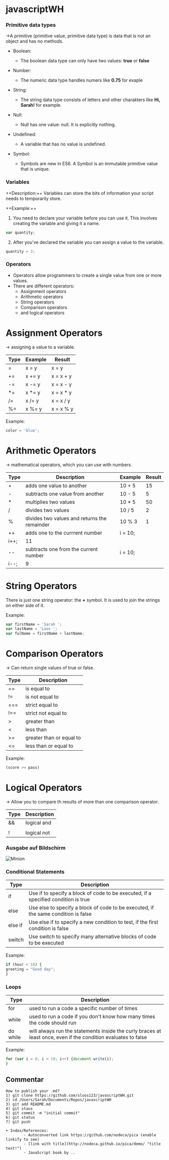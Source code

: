 # javascriptWH

### Primitive data types

->A primitive (primitive value, primitive data type) is data that is not an object and has no methods.

+ Boolean:
    - The boolean data type can only have two values: __true__ or __false__
  
+ Number:
    - The numeric data type handles numers like __0.75__ for exaple
    
+ String:
    - The string data type consists of letters and other charakters like __Hi, Sarah!__ for example.
    
+ Null:
    - Null has one value: null. It is explicitly nothing.

+ Undefined:
    - A variable that has no value is undefined.
    
+ Symbol:
    - Symbols are new in ES6. A Symbol is an immutable primitive value that is unique. 
    
### Variables

++Description:++
Variables can store the bits of information your script needs to temporarily store.

++Example:++
1. You need to declare your variable before you can use it. 
This involves creating the variable and giving it a name.
``` js
var quantity;
```
2. After you've declared the variable you can assign a value to the variable.
``` js
quantity = 3;
```
### Operators

+ Operators allow programmers to create a single value from one or more values.
+ There are different operators:
    - Assignment operators
    - Arithmetic operators
    - String operators
    - Comparison operators
    - and logical operators
    
# Assignment Operators
-> assigning a value to a variable.

|  Type  | Example | Result |
| ------ | -------- | ---------|
|    =   | x = y | x = y  |
|   +=   | x += y | x = x + y |
|   -=   | x -= y | x = x - y |
|   *=   | x *= y | x = x * y |
|   /=   | x /= y | x = x / y |
|   %=   | x %= y | x = x % y |

Example:
``` js
color = 'blue';
```

# Arithmetic Operators
-> mathematical operators, which you can use with numbers.

|  Type  | Description | Example | Result |
| ------ | ----------- | ------- | ----- |
|    +   | adds one value to another | 10 + 5 | 15 |
|    -   | subtracts one value from another | 10 - 5 | 5 |
|    *   | multiplies two values | 10 * 5 | 50 |
|    /   | divides two values | 10 / 5 | 2 |
|    %   | divides two values and returns the remainder | 10 % 3 | 1 |
|   ++   | adds one to the currrent number | i = 10; 
                                            i++; | 11 |
|   --   | subtracts one from the current number | i = 10;
                                                i--; | 9 |

# String Operators
There is just one string operator: the __+__ symbol.
It is used to join the strings on either side of it.

Example:
``` js
var firstName = 'Sarah ';
var lastName = 'Loos ';
var fulName = firstName + lastName;
```
# Comparison Operators
-> Can return single values of true or false.

|  Type  | Description |
| ------ | ----------- |
|   ==   | is equal to |
|   !=   | is not equal to |
|  ===   | strict equal to |
|  !==   |  strict not equal to|
|   >   | greater than |
|   <   | less than |
|   >=   | greater than or equal to |
|   <=   | less than or equal to |

Example:
``` js
(score >= pass)
```

# Logical Operators
-> Allow you to compare th results of more than one comparison operator.

|  Type  | Description |
| ------ | ----------- |
|    &&   | logical and |
|   ||  | logical or|
|   !   | logical not |

### Ausgabe auf Bildschirm
![Minion](https://octodex.github.com/images/minion.png)

### Conditional Statements

|  Type  | Description |
| ------ | ----------- |
| if | Use if to specify a block of code to be executed, if a specified condition is true |
| else | Use else to specify a block of code to be executed, if the same condition is false  |
| else if | Use else if to specify a new condition to test, if the first condition is false  |
| switch | Use switch to specify many alternative blocks of code to be executed  |

Example:
``` js
if (hour < 18) {
greeting = "Good day";
}
```


### Loops

|  Type  | Description |
| ------ | ----------- |
| for | used to run a code a specific number of times |
| while | used to run a code if you don't know how many times the code should run  |
| do while | will always run the statements inside the curly braces at least once, even if the condition evaluates to false |

Example:
``` js
for (var i = 0; i < 10; i++) {document.write(i);
}
```

## Commentar
```
How to publish your .md?
1) git clone https://github.com/sloos123/javascriptWH.git
2) cd /Users/Sarah/Documents/Repos/javascriptWH
3) git add README.md
4) git staus
5) git commit -m "initial commit"
6) git status
7) git push
```

```
+ Index/References:
        - Autoconverted link https://github.com/nodeca/pica (enable linkify to see)
        - [link with title](http://nodeca.github.io/pica/demo/ "title text!")
        - JavaScript book by ..
```